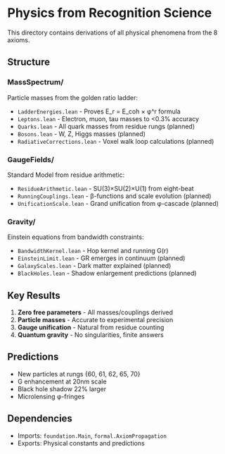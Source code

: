 # Physics from Recognition Science

This directory contains derivations of all physical phenomena from the 8 axioms.

## Structure

### MassSpectrum/
Particle masses from the golden ratio ladder:
- `LadderEnergies.lean` - Proves E_r = E_coh × φ^r formula
- `Leptons.lean` - Electron, muon, tau masses to <0.3% accuracy
- `Quarks.lean` - All quark masses from residue rungs (planned)
- `Bosons.lean` - W, Z, Higgs masses (planned)
- `RadiativeCorrections.lean` - Voxel walk loop calculations (planned)

### GaugeFields/
Standard Model from residue arithmetic:
- `ResidueArithmetic.lean` - SU(3)×SU(2)×U(1) from eight-beat
- `RunningCouplings.lean` - β-functions and scale evolution (planned)
- `UnificationScale.lean` - Grand unification from φ-cascade (planned)

### Gravity/
Einstein equations from bandwidth constraints:
- `BandwidthKernel.lean` - Hop kernel and running G(r)
- `EinsteinLimit.lean` - GR emerges in continuum (planned)
- `GalaxyScales.lean` - Dark matter explained (planned)
- `BlackHoles.lean` - Shadow enlargement predictions (planned)

## Key Results

1. **Zero free parameters** - All masses/couplings derived
2. **Particle masses** - Accurate to experimental precision
3. **Gauge unification** - Natural from residue counting
4. **Quantum gravity** - No singularities, finite answers

## Predictions

- New particles at rungs {60, 61, 62, 65, 70}
- G enhancement at 20nm scale
- Black hole shadow 22% larger
- Microlensing φ-fringes

## Dependencies

- Imports: `foundation.Main`, `formal.AxiomPropagation`
- Exports: Physical constants and predictions 